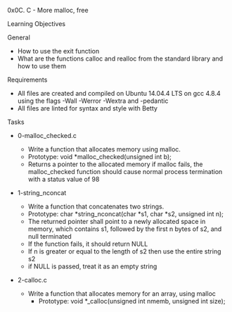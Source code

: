 0x0C. C - More malloc, free

Learning Objectives

General

 - How to use the exit function
 - What are the functions calloc and realloc from the standard library and how to use them

Requirements

 - All files are created and compiled on Ubuntu 14.04.4 LTS on gcc 4.8.4 using the flags -Wall -Werror -Wextra and -pedantic
 - All files are linted for syntax and style with Betty

Tasks

- 0-malloc_checked.c
   - Write a function that allocates memory using malloc.
   - Prototype: void *malloc_checked(unsigned int b);
   - Returns a pointer to the allocated memory
if malloc fails, the malloc_checked function should cause normal process termination with a status value of 98

- 1-string_nconcat
   - Write a function that concatenates two strings.
    - Prototype: char *string_nconcat(char *s1, char *s2, unsigned int n);
    - The returned pointer shall point to a newly allocated space in memory, which contains s1, followed by the first n bytes of s2, and null terminated
    - If the function fails, it should return NULL
    - If n is greater or equal to the length of s2 then use the entire string s2
    - if NULL is passed, treat it as an empty string

 - 2-calloc.c
   - Write a function that allocates memory for an array, using malloc
     - Prototype: void *_calloc(unsigned int nmemb, unsigned int size);
